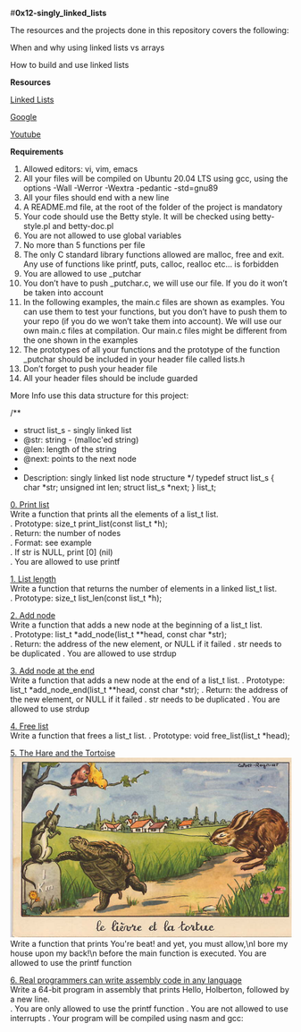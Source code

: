 #**0x12-singly_linked_lists**

The resources and the projects done in this repository covers the following:

When and why using linked lists vs arrays

How to build and use linked lists

**Resources**

[Linked Lists](https://intranet.alxswe.com/rltoken/joxg32-tt4lUh8Afgst8tA)

[Google](https://intranet.alxswe.com/rltoken/USaZbNdfcuIFII-K2YPsKQ)

[Youtube](https://intranet.alxswe.com/rltoken/epKUCIcoA6XaN1T3Vtr_9w)

**Requirements**
1. Allowed editors: vi, vim, emacs
2. All your files will be compiled on Ubuntu 20.04 LTS using gcc, using the options -Wall -Werror -Wextra -pedantic -std=gnu89
3. All your files should end with a new line
4. A README.md file, at the root of the folder of the project is mandatory
5. Your code should use the Betty style. It will be checked using betty-style.pl and betty-doc.pl
6. You are not allowed to use global variables
7. No more than 5 functions per file
8. The only C standard library functions allowed are malloc, free and exit. Any use of functions like printf, puts, calloc, realloc etc… is forbidden
9. You are allowed to use _putchar
10. You don’t have to push _putchar.c, we will use our file. If you do it won’t be taken into account
11. In the following examples, the main.c files are shown as examples. You can use them to test your functions, but you don’t have to push them to your repo (if you do we won’t take them into account). We will use our own main.c files at compilation. Our main.c files might be different from the one shown in the examples
12. The prototypes of all your functions and the prototype of the function _putchar should be included in your header file called lists.h
13. Don’t forget to push your header file
14. All your header files should be include guarded

More Info
use this data structure for this project:


/**
 * struct list_s - singly linked list
 * @str: string - (malloc'ed string)
 * @len: length of the string
 * @next: points to the next node
 *
 * Description: singly linked list node structure
 */
typedef struct list_s
{
    char *str;
    unsigned int len;
    struct list_s *next;
} list_t;


[0. Print list](./0-print_list.c)<br>
Write a function that prints all the elements of a list_t list.<br>
	. Prototype: size_t print_list(const list_t *h);<br>
	. Return: the number of nodes<br>
	. Format: see example<br>
	. If str is NULL, print [0] (nil)<br>
	. You are allowed to use printf


[1. List length](./1-list_len.c)<br>
Write a function that returns the number of elements in a linked list_t list.<br>
	. Prototype: size_t list_len(const list_t *h);


[2. Add node](./2-add_node.c)<br>
Write a function that adds a new node at the beginning of a list_t list.<br>
	. Prototype: list_t *add_node(list_t **head, const char *str);<br>
	. Return: the address of the new element, or NULL if it failed
	. str needs to be duplicated
	. You are allowed to use strdup


[3. Add node at the end](./3-add_node_end.c)<br>
Write a function that adds a new node at the end of a list_t list.
	. Prototype: list_t *add_node_end(list_t **head, const char *str);
	. Return: the address of the new element, or NULL if it failed
	. str needs to be duplicated
	. You are allowed to use strdup


[4. Free list](./4-free_list.c)<br>
Write a function that frees a list_t list.
	. Prototype: void free_list(list_t *head);


[5. The Hare and the Tortoise](./100-first.c)<br>
![image](./test_files/task.jpg)
Write a function that prints You're beat! and yet, you must allow,\nI bore my house upon my back!\n before the main function is executed.
You are allowed to use the printf function


[6. Real programmers can write assembly code in any language](./101-hello_holberton.asm)<br>
Write a 64-bit program in assembly that prints Hello, Holberton, followed by a new line.<br>
	. You are only allowed to use the printf function
	. You are not allowed to use interrupts
	. Your program will be compiled using nasm and gcc:

